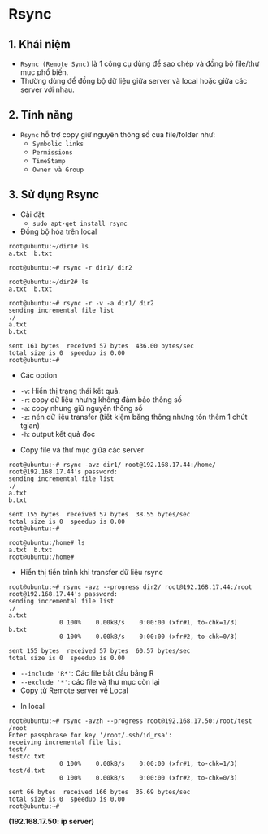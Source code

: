 # Rsync
## 1. Khái niệm
- `Rsync (Remote Sync)` là 1 công cụ dùng để sao chép và đồng bộ file/thư mục phổ biến.
- Thường dùng để đồng bộ dữ liệu giữa server và local hoặc giữa các server với nhau.

## 2. Tính năng
- `Rsync` hỗ trợ copy giữ nguyên thông số của file/folder như:
   + `Symbolic links`
   + `Permissions`
   + `TimeStamp`
   + `Owner và Group`

## 3. Sử dụng Rsync
- Cài đặt
  + `sudo apt-get install rsync`
- Đồng bộ hóa trên local 

```
root@ubuntu:~/dir1# ls
a.txt  b.txt

root@ubuntu:~# rsync -r dir1/ dir2

root@ubuntu:~/dir2# ls
a.txt  b.txt
```

```
root@ubuntu:~# rsync -r -v -a dir1/ dir2
sending incremental file list
./
a.txt
b.txt

sent 161 bytes  received 57 bytes  436.00 bytes/sec
total size is 0  speedup is 0.00
root@ubuntu:~# 
```
- Các option
 + `-v`: Hiển thị trạng thái kết quả.
 + `-r`: copy dữ liệu nhưng không đảm bảo thông số
 + `-a`: copy nhưng giữ nguyên thông số
 + `-z`: nén dữ liệu transfer (tiết kiệm băng thông nhưng tốn thêm 1 chút tgian)
 + `-h`: output kết quả đọc
 
- Copy file và thư mục giữa các server
 
```
root@ubuntu:~# rsync -avz dir1/ root@192.168.17.44:/home/
root@192.168.17.44's password: 
sending incremental file list
./
a.txt
b.txt

sent 155 bytes  received 57 bytes  38.55 bytes/sec
total size is 0  speedup is 0.00
root@ubuntu:~# 
```

```
root@ubuntu:/home# ls
a.txt  b.txt
root@ubuntu:/home# 

```
- Hiển thị tiến trình khi transfer dữ liệu rsync

```
root@ubuntu:~# rsync -avz --progress dir2/ root@192.168.17.44:/root
root@192.168.17.44's password: 
sending incremental file list
./
a.txt
              0 100%    0.00kB/s    0:00:00 (xfr#1, to-chk=1/3)
b.txt
              0 100%    0.00kB/s    0:00:00 (xfr#2, to-chk=0/3)

sent 155 bytes  received 57 bytes  60.57 bytes/sec
total size is 0  speedup is 0.00
```

- `--include 'R*'`: Các file bắt đầu bằng R
- `--exclude '*'`: các file và thư mục còn lại 
- Copy từ Remote server về Local
 + In local
  
```
root@ubuntu:~# rsync -avzh --progress root@192.168.17.50:/root/test /root
Enter passphrase for key '/root/.ssh/id_rsa': 
receiving incremental file list
test/
test/c.txt
              0 100%    0.00kB/s    0:00:00 (xfr#1, to-chk=1/3)
test/d.txt
              0 100%    0.00kB/s    0:00:00 (xfr#2, to-chk=0/3)

sent 66 bytes  received 166 bytes  35.69 bytes/sec
total size is 0  speedup is 0.00
root@ubuntu:~# 
```
__(192.168.17.50: ip server)__
